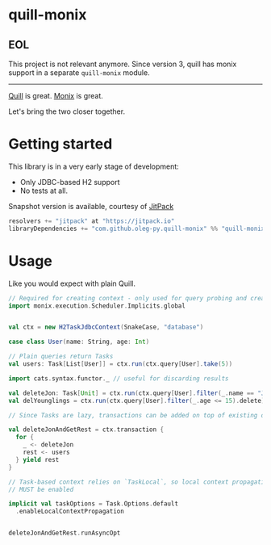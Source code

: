 # quill-monix

## EOL
This project is not relevant anymore. Since version 3, quill has monix support in a separate `quill-monix` module.

---

[Quill](getquill/quill) is great. [Monix](monix/monix) is great.

Let's bring the two closer together.

# Getting started

This library is in a very early stage of development:

* Only JDBC-based H2 support
* No tests at all.

Snapshot version is available, courtesy of [JitPack](https://jitpack.io)

```sbt
resolvers += "jitpack" at "https://jitpack.io"
libraryDependencies += "com.github.oleg-py.quill-monix" %% "quill-monix-jdbc" % "cd86cfa728"
```

# Usage
Like you would expect with plain Quill.

```scala
// Required for creating context - only used for query probing and creating a single TaskLocal
import monix.execution.Scheduler.Implicits.global


val ctx = new H2TaskJdbcContext(SnakeCase, "database")

case class User(name: String, age: Int)

// Plain queries return Tasks
val users: Task[List[User]] = ctx.run(ctx.query[User].take(5))

import cats.syntax.functor._ // useful for discarding results

val deleteJon: Task[Unit] = ctx.run(ctx.query[User].filter(_.name == "Jon").delete).void
val delYounglings = ctx.run(ctx.query[User].filter(_.age <= 15).delete).void

// Since Tasks are lazy, transactions can be added on top of existing ones

val deleteJonAndGetRest = ctx.transaction {
  for {
    _ <- deleteJon
    rest <- users
  } yield rest
}

// Task-based context relies on `TaskLocal`, so local context propagation
// MUST be enabled

implicit val taskOptions = Task.Options.default
  .enableLocalContextPropagation


deleteJonAndGetRest.runAsyncOpt

```
